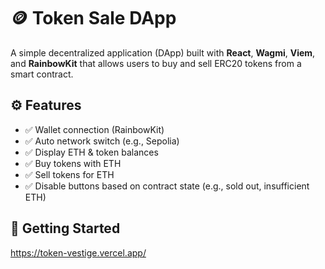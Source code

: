 # 🪙 Token Sale DApp

A simple decentralized application (DApp) built with **React**, **Wagmi**, **Viem**, and **RainbowKit** that allows users to buy and sell ERC20 tokens from a smart contract.

## ⚙️ Features

- ✅ Wallet connection (RainbowKit)
- ✅ Auto network switch (e.g., Sepolia)
- ✅ Display ETH & token balances
- ✅ Buy tokens with ETH
- ✅ Sell tokens for ETH
- ✅ Disable buttons based on contract state (e.g., sold out, insufficient ETH)

## 🚀 Getting Started
https://token-vestige.vercel.app/
